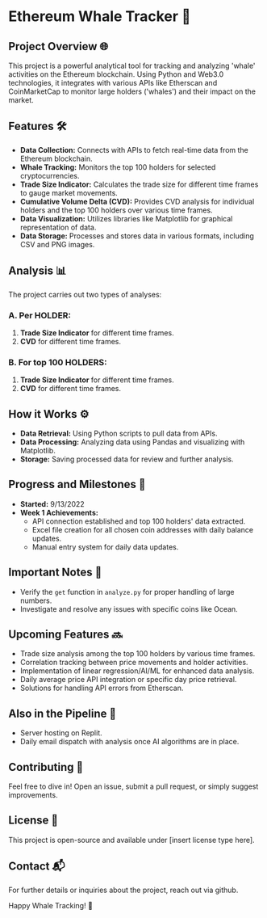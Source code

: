 # Ethereum Whale Tracker 🐋

## Project Overview 🌐
This project is a powerful analytical tool for tracking and analyzing 'whale' activities on the Ethereum blockchain. Using Python and Web3.0 technologies, it integrates with various APIs like Etherscan and CoinMarketCap to monitor large holders ('whales') and their impact on the market.

## Features 🛠️
- **Data Collection:** Connects with APIs to fetch real-time data from the Ethereum blockchain.
- **Whale Tracking:** Monitors the top 100 holders for selected cryptocurrencies.
- **Trade Size Indicator:** Calculates the trade size for different time frames to gauge market movements.
- **Cumulative Volume Delta (CVD):** Provides CVD analysis for individual holders and the top 100 holders over various time frames.
- **Data Visualization:** Utilizes libraries like Matplotlib for graphical representation of data.
- **Data Storage:** Processes and stores data in various formats, including CSV and PNG images.

## Analysis 📊
The project carries out two types of analyses:

### A. Per HOLDER:
1. **Trade Size Indicator** for different time frames.
2. **CVD** for different time frames.

### B. For top 100 HOLDERS:
1. **Trade Size Indicator** for different time frames.
2. **CVD** for different time frames.

## How it Works ⚙️
- **Data Retrieval:** Using Python scripts to pull data from APIs.
- **Data Processing:** Analyzing data using Pandas and visualizing with Matplotlib.
- **Storage:** Saving processed data for review and further analysis.

## Progress and Milestones 🚀
- **Started:** 9/13/2022
- **Week 1 Achievements:**
  - API connection established and top 100 holders' data extracted.
  - Excel file creation for all chosen coin addresses with daily balance updates.
  - Manual entry system for daily data updates.

## Important Notes 📝
- Verify the `get` function in `analyze.py` for proper handling of large numbers.
- Investigate and resolve any issues with specific coins like Ocean.

## Upcoming Features 🔜
- Trade size analysis among the top 100 holders by various time frames.
- Correlation tracking between price movements and holder activities.
- Implementation of linear regression/AI/ML for enhanced data analysis.
- Daily average price API integration or specific day price retrieval.
- Solutions for handling API errors from Etherscan.

## Also in the Pipeline 🌟
- Server hosting on Replit.
- Daily email dispatch with analysis once AI algorithms are in place.

## Contributing 🤝
Feel free to dive in! Open an issue, submit a pull request, or simply suggest improvements.

## License 📄
This project is open-source and available under [insert license type here].

## Contact 📬
For further details or inquiries about the project, reach out via github.

Happy Whale Tracking! 🚀
